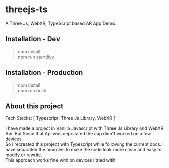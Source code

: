 # threejs-ts
A Three Js, WebXR, TypeScript based AR App Demo. 

## Installation - Dev
> npm install <br>
> npm run start:live

## Installation - Production
> npm install <br>
> npm run build

## About this project

Tech Stacks: [ Typescript, Three Js Library, WebXR ] <br>

I have made a project in Vanilla Javascript with Three Js Library and WebXR Api. But Since that Api was depricated the app didn't worked on a few devices.<br>
So i recreated this project with Typescript while following the current docs. I have separated the modules to make the code look more clean and easy to modify or rewrite. <br>
This approach works fine with on devices i tried with.



